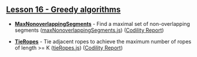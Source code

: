 ## [Lesson 16 - Greedy algorithms](https://app.codility.com/programmers/lessons/16-greedy_algorithms/)

- [**MaxNonoverlappingSegments**](https://app.codility.com/programmers/lessons/16-greedy_algorithms/max_nonoverlapping_segments/) - Find a maximal set of non-overlapping segments ([maxNonoverlappingSegments.js](./maxNonoverlappingSegments.js)) ([Codility Report](https://app.codility.com/demo/results/trainingSUQDY4-6EN/))

- [**TieRopes**](https://app.codility.com/programmers/lessons/16-greedy_algorithms/tie_ropes/) - Tie adjacent ropes to achieve the maximum number of ropes of length >= K ([tieRopes.js](./tieRopes.js)) ([Codility Report](https://app.codility.com/demo/results/trainingS7GNTQ-FKX/))
